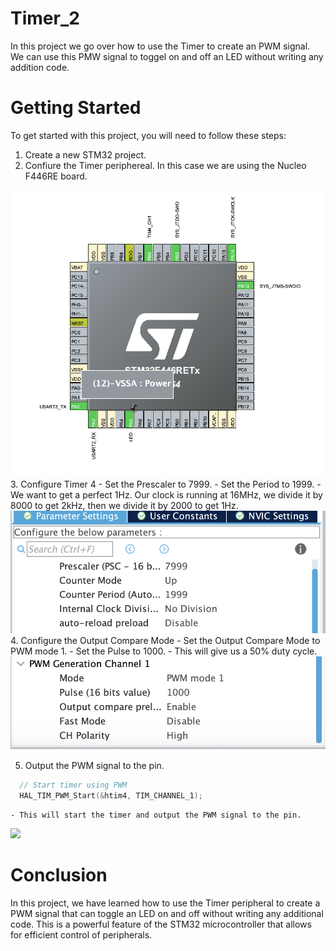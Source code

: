 # Timer_2

In this project we go over how to use the Timer to create an PWM signal. We can use this PMW signal to toggel on and off an LED without writing any addition code.

# Getting Started

To get started with this project, you will need to follow these steps:
1. Create a new STM32 project.
2. Confiure the Timer periphereal. In this case we are using the Nucleo F446RE board.
<img src="./Img/Port Overview.png">
3. Configure Timer 4
   - Set the Prescaler to 7999.
   - Set the Period to 1999.
   - We want to get a perfect 1Hz. Our clock is running at 16MHz, we divide it by 8000 to get 2kHz, then we divide it by 2000 to get 1Hz.
<img src="./Img/Timer Config.png">
4. Configure the Output Compare Mode
   - Set the Output Compare Mode to PWM mode 1.
   - Set the Pulse to 1000.
   - This will give us a 50% duty cycle.
   <img src="./Img/PWS Config.png">

5. Output the PWM signal to the pin.

```c
  // Start timer using PWM
  HAL_TIM_PWM_Start(&htim4, TIM_CHANNEL_1);
```
    - This will start the timer and output the PWM signal to the pin.
<img src="./Img/Output Config.png">


# Conclusion
In this project, we have learned how to use the Timer peripheral to create a PWM signal that can toggle an LED on and off without writing any additional code. This is a powerful feature of the STM32 microcontroller that allows for efficient control of peripherals.

